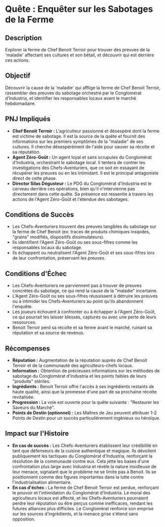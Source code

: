 # Quête : Enquêter sur les Sabotages de la Ferme

## Description
Explorer la ferme de Chef Benoit Terroir pour trouver des preuves de la 'maladie' affectant ses cultures et son bétail, et découvrir qui est derrière ces actions.

## Objectif
Découvrir la cause de la 'maladie' qui afflige la ferme de Chef Benoit Terroir, rassembler des preuves du sabotage orchestré par le Conglomérat d'Industria, et identifier les responsables locaux avant le marché hebdomadaire.

## PNJ Impliqués

*   **Chef Benoit Terroir :** L'agriculteur passionné et désespéré dont la ferme est victime de sabotage. Il est la source de la quête et fournit des informations sur les premiers symptômes de la "maladie" de ses cultures. Il cherche désespérément de l'aide pour sauver sa récolte et sa réputation.
*   **Agent Zéro-Goût :** Un agent loyal et sans scrupules du Conglomérat d'Industria, orchestrant le sabotage local. Il tentera de contrer les investigations des Chefs-Aventuriers, que ce soit en essayant de récupérer les preuves ou en les intimidant. Il est le principal antagoniste direct de cette phase.
*   **Director Silas Dégusteur :** Le PDG du Conglomérat d'Industria est le cerveau derrière ces opérations, bien qu'il n'intervienne pas directement dans cette quête. Sa présence est ressentie à travers les actions de l'Agent Zéro-Goût et l'étendue des sabotages.

## Conditions de Succès

*   Les Chefs-Aventuriers trouvent des preuves tangibles du sabotage sur la ferme de Chef Benoit (ex: traces de produits chimiques insipides, "grains" modifiés, dispositifs dissimulateurs).
*   Ils identifient l'Agent Zéro-Goût ou ses sous-fifres comme les responsables locaux du sabotage.
*   Ils échappent ou neutralisent l'Agent Zéro-Goût et ses sous-fifres lors de leur confrontation, préservant les preuves.

## Conditions d'Échec

*   Les Chefs-Aventuriers ne parviennent pas à trouver de preuves concrètes du sabotage, ce qui rend la cause de la "maladie" incertaine.
*   L'Agent Zéro-Goût ou ses sous-fifres réussissent à détruire les preuves ou à intimider les Chefs-Aventuriers au point qu'ils abandonnent l'enquête.
*   Les joueurs échouent à confronter ou à échapper à l'Agent Zéro-Goût, ce qui pourrait les laisser blessés, capturés ou avec une perte de leurs ressources.
*   Benoit Terroir perd sa récolte et sa ferme avant le marché, ruinant sa réputation et sa source de revenus.

## Récompenses

*   **Réputation :** Augmentation de la réputation auprès de Chef Benoit Terroir et de la communauté des agriculteurs-chefs locaux.
*   **Information :** Obtention de précieuses informations sur les méthodes de sabotage du Conglomérat d'Industria et les points faibles de leurs "produits" stériles.
*   **Ingrédients :** Benoit Terroir offre l'accès à ses ingrédients restants de haute qualité, ainsi que la promesse d'une part de sa prochaine récolte revitalisée.
*   **Progression :** La voie est ouverte pour la quête suivante : "Restaurer les Saveurs du Marché".
*   **Points de Destin (optionnel) :** Les Maîtres de Jeu peuvent attribuer 1-2 Points de Destin pour un succès particulièrement ingénieux ou héroïque.

## Impact sur l'Histoire

*   **En cas de succès :** Les Chefs-Aventuriers établissent leur crédibilité en tant que défenseurs de la cuisine authentique et magique. Ils dévoilent publiquement les tactiques du Conglomérat d'Industria, renforçant la résolution de la communauté contre eux. Cela jette les bases d'une confrontation plus large avec Industria et révèle la nature insidieuse de leur menace, signalant que le problème ne se limite pas à Benoit. Ils se positionnent comme des figures importantes dans la lutte contre l'industrialisation alimentaire.
*   **En cas d'échec :** La ferme de Chef Benoit Terroir est perdue, renforçant le pouvoir et l'intimidation du Conglomérat d'Industria. Le moral des agriculteurs locaux est affecté, et les Chefs-Aventuriers pourraient perdre leur réputation ou être perçus comme inefficaces, rendant les futures alliances plus difficiles. Le Conglomérat renforce son emprise sur les sources d'ingrédients, et la menace grise s'étend sans opposition.